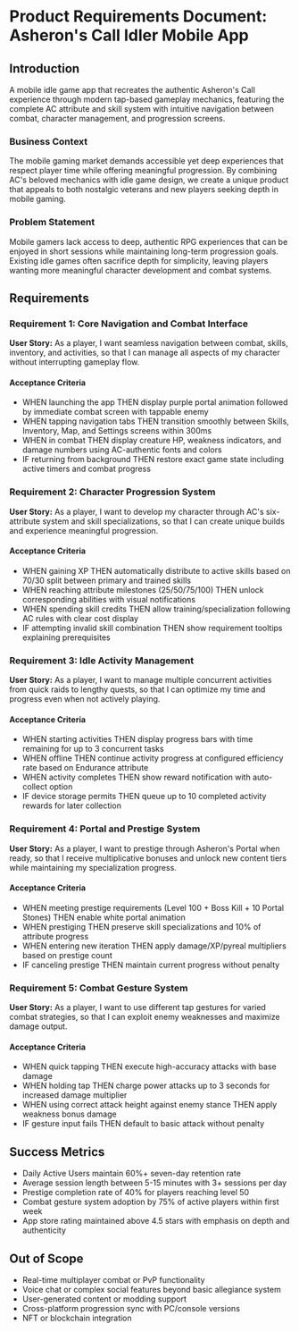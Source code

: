 # Product Requirements Document: Asheron's Call Idler Mobile App

## Introduction

A mobile idle game app that recreates the authentic Asheron's Call experience through modern tap-based gameplay mechanics, featuring the complete AC attribute and skill system with intuitive navigation between combat, character management, and progression screens.

### Business Context
The mobile gaming market demands accessible yet deep experiences that respect player time while offering meaningful progression. By combining AC's beloved mechanics with idle game design, we create a unique product that appeals to both nostalgic veterans and new players seeking depth in mobile gaming.

### Problem Statement
Mobile gamers lack access to deep, authentic RPG experiences that can be enjoyed in short sessions while maintaining long-term progression goals. Existing idle games often sacrifice depth for simplicity, leaving players wanting more meaningful character development and combat systems.

## Requirements

### Requirement 1: Core Navigation and Combat Interface
**User Story:** As a player, I want seamless navigation between combat, skills, inventory, and activities, so that I can manage all aspects of my character without interrupting gameplay flow.

#### Acceptance Criteria
- WHEN launching the app THEN display purple portal animation followed by immediate combat screen with tappable enemy
- WHEN tapping navigation tabs THEN transition smoothly between Skills, Inventory, Map, and Settings screens within 300ms
- WHEN in combat THEN display creature HP, weakness indicators, and damage numbers using AC-authentic fonts and colors
- IF returning from background THEN restore exact game state including active timers and combat progress

### Requirement 2: Character Progression System
**User Story:** As a player, I want to develop my character through AC's six-attribute system and skill specializations, so that I can create unique builds and experience meaningful progression.

#### Acceptance Criteria
- WHEN gaining XP THEN automatically distribute to active skills based on 70/30 split between primary and trained skills
- WHEN reaching attribute milestones (25/50/75/100) THEN unlock corresponding abilities with visual notifications
- WHEN spending skill credits THEN allow training/specialization following AC rules with clear cost display
- IF attempting invalid skill combination THEN show requirement tooltips explaining prerequisites

### Requirement 3: Idle Activity Management
**User Story:** As a player, I want to manage multiple concurrent activities from quick raids to lengthy quests, so that I can optimize my time and progress even when not actively playing.

#### Acceptance Criteria
- WHEN starting activities THEN display progress bars with time remaining for up to 3 concurrent tasks
- WHEN offline THEN continue activity progress at configured efficiency rate based on Endurance attribute
- WHEN activity completes THEN show reward notification with auto-collect option
- IF device storage permits THEN queue up to 10 completed activity rewards for later collection

### Requirement 4: Portal and Prestige System
**User Story:** As a player, I want to prestige through Asheron's Portal when ready, so that I receive multiplicative bonuses and unlock new content tiers while maintaining my specialization progress.

#### Acceptance Criteria
- WHEN meeting prestige requirements (Level 100 + Boss Kill + 10 Portal Stones) THEN enable white portal animation
- WHEN prestiging THEN preserve skill specializations and 10% of attribute progress
- WHEN entering new iteration THEN apply damage/XP/pyreal multipliers based on prestige count
- IF canceling prestige THEN maintain current progress without penalty

### Requirement 5: Combat Gesture System
**User Story:** As a player, I want to use different tap gestures for varied combat strategies, so that I can exploit enemy weaknesses and maximize damage output.

#### Acceptance Criteria
- WHEN quick tapping THEN execute high-accuracy attacks with base damage
- WHEN holding tap THEN charge power attacks up to 3 seconds for increased damage multiplier
- WHEN using correct attack height against enemy stance THEN apply weakness bonus damage
- IF gesture input fails THEN default to basic attack without penalty

## Success Metrics

- Daily Active Users maintain 60%+ seven-day retention rate
- Average session length between 5-15 minutes with 3+ sessions per day
- Prestige completion rate of 40% for players reaching level 50
- Combat gesture system adoption by 75% of active players within first week
- App store rating maintained above 4.5 stars with emphasis on depth and authenticity

## Out of Scope

- Real-time multiplayer combat or PvP functionality
- Voice chat or complex social features beyond basic allegiance system
- User-generated content or modding support
- Cross-platform progression sync with PC/console versions
- NFT or blockchain integration